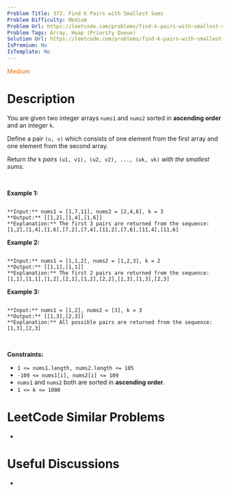 ```yaml
---
Problem Title: 373. Find K Pairs with Smallest Sums
Problem Difficulty: Medium
Problem Url: https://leetcode.com/problems/find-k-pairs-with-smallest-sums/
Problem Tags: Array, Heap (Priority Queue)
Solution Url: https://leetcode.com/problems/find-k-pairs-with-smallest-sums/solution/
IsPremium: No
IsTemplate: No
---
```


<span style="color: rgb(239, 108, 0);">Medium</span>

# Description

You are given two integer arrays `nums1` and `nums2` sorted in **ascending order** and an integer `k`.


Define a pair `(u, v)` which consists of one element from the first array and one element from the second array.


Return *the* `k` *pairs* `(u1, v1), (u2, v2), ..., (uk, vk)` *with the smallest sums*.


 


**Example 1:**



```

**Input:** nums1 = [1,7,11], nums2 = [2,4,6], k = 3
**Output:** [[1,2],[1,4],[1,6]]
**Explanation:** The first 3 pairs are returned from the sequence: [1,2],[1,4],[1,6],[7,2],[7,4],[11,2],[7,6],[11,4],[11,6]

```

**Example 2:**



```

**Input:** nums1 = [1,1,2], nums2 = [1,2,3], k = 2
**Output:** [[1,1],[1,1]]
**Explanation:** The first 2 pairs are returned from the sequence: [1,1],[1,1],[1,2],[2,1],[1,2],[2,2],[1,3],[1,3],[2,3]

```

**Example 3:**



```

**Input:** nums1 = [1,2], nums2 = [3], k = 3
**Output:** [[1,3],[2,3]]
**Explanation:** All possible pairs are returned from the sequence: [1,3],[2,3]

```

 


**Constraints:**


* `1 <= nums1.length, nums2.length <= 105`
* `-109 <= nums1[i], nums2[i] <= 109`
* `nums1` and `nums2` both are sorted in **ascending order**.
* `1 <= k <= 1000`




# LeetCode Similar Problems

- []()

# Useful Discussions

- []()
